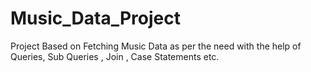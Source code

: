 # Music_Data_Project
Project Based on Fetching Music Data as per the need with the help of Queries, Sub Queries , Join , Case Statements etc. 
